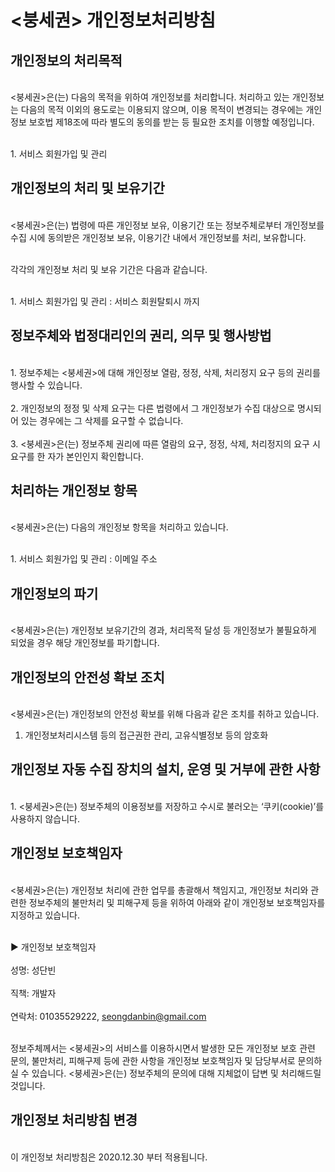 # <붕세권> 개인정보처리방침


## 개인정보의 처리목적

<br/><붕세권>은(는) 다음의 목적을 위하여 개인정보를 처리합니다. 처리하고 있는 개인정보는 다음의 목적 이외의 용도로는 이용되지 않으며, 이용 목적이 변경되는 경우에는 개인정보 보호법 제18조에 따라 별도의 동의를 받는 등 필요한 조치를 이행할 예정입니다.<br/>

<br/>1. 서비스 회원가입 및 관리<br/>



## 개인정보의 처리 및 보유기간

<br/><붕세권>은(는) 법령에 따른 개인정보 보유, 이용기간 또는 정보주체로부터 개인정보를 수집 시에 동의받은 개인정보 보유, 이용기간 내에서 개인정보를 처리, 보유합니다.<br/>

<br/>각각의 개인정보 처리 및 보유 기간은 다음과 같습니다.<br/>

<br/>1. 서비스 회원가입 및 관리 : 서비스 회원탈퇴시 까지<br/>



## 정보주체와 법정대리인의 권리, 의무 및 행사방법

<br/>1. 정보주체는 <붕세권>에 대해 개인정보 열람, 정정, 삭제, 처리정지 요구 등의 권리를 행사할 수 있습니다.<br/>
<br/>2. 개인정보의 정정 및 삭제 요구는 다른 법령에서 그 개인정보가 수집 대상으로 명시되어 있는 경우에는 그 삭제를 요구할 수 없습니다.<br/>
<br/>3. <붕세권>은(는) 정보주체 권리에 따른 열람의 요구, 정정, 삭제, 처리정지의 요구 시 요구를 한 자가 본인인지 확인합니다.<br/>



## 처리하는 개인정보 항목

<br/><붕세권>은(는) 다음의 개인정보 항목을 처리하고 있습니다.<br/>

<br/>1. 서비스 회원가입 및 관리 : 이메일 주소<br/>


## 개인정보의 파기

<br/><붕세권>은(는) 개인정보 보유기간의 경과, 처리목적 달성 등 개인정보가 불필요하게 되었을 경우 해당 개인정보를 파기합니다.<br/>


## 개인정보의 안전성 확보 조치

<br/><붕세권>은(는) 개인정보의 안전성 확보를 위해 다음과 같은 조치를 취하고 있습니다.

1. 개인정보처리시스템 등의 접근권한 관리, 고유식별정보 등의 암호화<br/>



## 개인정보 자동 수집 장치의 설치, 운영 및 거부에 관한 사항

<br/>1. <붕세권>은(는) 정보주체의 이용정보를 저장하고 수시로 불러오는 ‘쿠키(cookie)’를 사용하지 않습니다.<br/>


## 개인정보 보호책임자

<br/><붕세권>은(는) 개인정보 처리에 관한 업무를 총괄해서 책임지고, 개인정보 처리와 관련한 정보주체의 불만처리 및 피해구제 등을 위하여 아래와 같이 개인정보 보호책임자를 지정하고 있습니다.<br/>

<br/>▶︎ 개인정보 보호책임자<br/>
<br/>성명: 성단빈<br/>
<br/>직책: 개발자<br/>
<br/>연락처: 01035529222, seongdanbin@gmail.com<br/>

<br/>정보주체께서는 <붕세권>의 서비스를 이용하시면서 발생한 모든 개인정보 보호 관련 문의, 불만처리, 피해구제 등에 관한 사항을 개인정보 보호책임자 및 담당부서로 문의하실 수 있습니다. <붕세권>은(는) 정보주체의 문의에 대해 지체없이 답변 및 처리해드릴 것입니다.<br/>



## 개인정보 처리방침 변경

<br/>이 개인정보 처리방침은 2020.12.30 부터 적용됩니다.<br/>